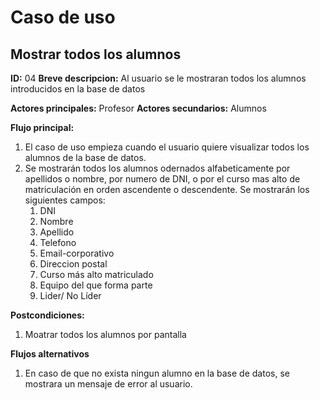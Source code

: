 # Caso de uso

## Mostrar todos los alumnos

**ID:** 04
**Breve descripcion:** Al usuario se le mostraran todos los alumnos introducidos en la base de datos

**Actores principales:** Profesor
**Actores secundarios:** Alumnos

**Flujo principal:**
1. El caso de uso empieza cuando el usuario quiere visualizar todos los alumnos de la base de datos.
2. Se mostrarán todos los alumnos odernados alfabeticamente por apellidos o nombre, por numero de DNI, o por el curso mas alto de matriculación en orden ascendente o descendente. Se mostrarán los siguientes campos:
    1. DNI
    2. Nombre
    3. Apellido
    4. Telefono
    5. Email-corporativo
    6. Direccion postal
    7. Curso más alto matriculado
    8. Equipo del que forma parte
    9. Lider/ No Líder

**Postcondiciones:**
1. Moatrar todos los alumnos por pantalla

**Flujos alternativos**
1. En caso de que no exista ningun alumno en la base de datos, se mostrara un mensaje de error al usuario.
